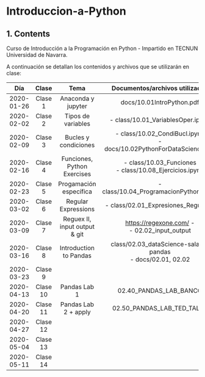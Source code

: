 # Introduccion-a-Python

## 1. Contents

Curso de Introducción a la Programación en Python - Impartido en TECNUN Universidad de Navarra.

A continuación se detallan los contenidos y archivos que se utilizarán en clase:

|    Día     |  Clase   |             Tema              |                    Documentos/archivos utilizados                     | Práctica |
| :--------: | :------: | :---------------------------: | :-------------------------------------------------------------------: | :------: |
| 2020-01-26 | Clase 1  |      Anaconda y jupyter       |                       docs/10.01IntroPython.pdf                       |          |
| 2020-02-02 | Clase 2  |      Tipos de variables       |                   - class/10.01_VariablesOper.ipynb                   |          |
| 2020-02-09 | Clase 3  |     Bucles y condiciones      | - class/10.02_CondiBucl.ipynb<br>- docs/10.02PythonForDataScience.pdf |          |
| 2020-02-16 | Clase 4  |  Funciones, Python Exercises  |       - class/10.03_Funciones<br>- class/10.08_Ejercicios.ipynb       |  10.08   |
| 2020-02-23 | Clase 5  |    Progamación específica     |                - class/10.04_ProgramacionPython.ipynb                 |  10.05   |
| 2020-03-02 | Clase 6  |      Regular Expressions      |                  - class/02.01_Expresiones_Regulares                  |          |
| 2020-03-09 | Clase 7  | Reguex II, input output & git |            https://regexone.com/ -<br>- 02.02_input_output            |          |
| 2020-03-16 | Clase 8  |    Introduction to Pandas     |     class/02.03_dataScience-salary-pandas <br>- docs/02.01, 02.02     |          |
| 2020-03-23 | Clase 9  |                               |                                                                       |          |
| 2020-04-13 | Clase 10 |         Pandas Lab 1          |                        02.40_PANDAS_LAB_BANCO                         |  02.40   |
| 2020-04-20 | Clase 11 |     Pandas Lab 2 + apply      |                      02.50_PANDAS_LAB_TED_TALKS                       |  02.50   |
| 2020-04-27 | Clase 12 |                               |                                                                       |          |
| 2020-05-04 | Clase 13 |                               |                                                                       |          |
| 2020-05-11 | Clase 14 |                               |                                                                       |          |
